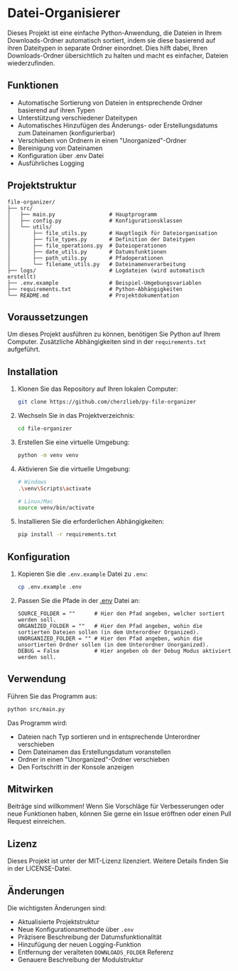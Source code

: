 # Datei-Organisierer

Dieses Projekt ist eine einfache Python-Anwendung, die Dateien in Ihrem Downloads-Ordner automatisch sortiert, indem sie diese basierend auf ihren Dateitypen in separate Ordner einordnet. Dies hilft dabei, Ihren Downloads-Ordner übersichtlich zu halten und macht es einfacher, Dateien wiederzufinden.

## Funktionen

- Automatische Sortierung von Dateien in entsprechende Ordner basierend auf ihren Typen
- Unterstützung verschiedener Dateitypen
- Automatisches Hinzufügen des Änderungs- oder Erstellungsdatums zum Dateinamen (konfigurierbar)
- Verschieben von Ordnern in einen "Unorganized"-Ordner
- Bereinigung von Dateinamen
- Konfiguration über .env Datei
- Ausführliches Logging

## Projektstruktur

```
file-organizer/
├── src/
│   ├── main.py                 # Hauptprogramm
│   ├── config.py               # Konfigurationsklassen
│   └── utils/
│       ├── file_utils.py       # Hauptlogik für Dateiorganisation
│       ├── file_types.py       # Definition der Dateitypen
│       ├── file_operations.py  # Dateioperationen
│       ├── date_utils.py       # Datumsfunktionen
│       ├── path_utils.py       # Pfadoperationen
│       └── filename_utils.py   # Dateinamenverarbeitung
├── logs/                       # Logdateien (wird automatisch erstellt)
├── .env.example                # Beispiel-Umgebungsvariablen
├── requirements.txt            # Python-Abhängigkeiten
└── README.md                   # Projektdokumentation
```

## Voraussetzungen

Um dieses Projekt ausführen zu können, benötigen Sie Python auf Ihrem Computer. Zusätzliche Abhängigkeiten sind in der `requirements.txt` aufgeführt.

## Installation

1. Klonen Sie das Repository auf Ihren lokalen Computer:

    ```bash
    git clone https://github.com/cherzlieb/py-file-organizer
    ```

2. Wechseln Sie in das Projektverzeichnis:

    ```bash
    cd file-organizer
    ```

3. Erstellen Sie eine virtuelle Umgebung:

    ```bash
    python -m venv venv
    ```

4. Aktivieren Sie die virtuelle Umgebung:

    ```bash
    # Windows
    .\venv\Scripts\activate

    # Linux/Mac
    source venv/bin/activate
    ```

5. Installieren Sie die erforderlichen Abhängigkeiten:
    ```bash
    pip install -r requirements.txt
    ```

## Konfiguration

1. Kopieren Sie die `.env.example` Datei zu `.env`:
    ```bash
    cp .env.example .env
    ```

2. Passen Sie die Pfade in der [.env](http://_vscodecontentref_/12) Datei an:
    ```
    SOURCE_FOLDER = ""      # Hier den Pfad angeben, welcher sortiert werden soll.
    ORGANIZED_FOLDER = ""   # Hier den Pfad angeben, wohin die sortierten Dateien sollen (in dem Unterordner Organized).
    UNORGANIZED_FOLDER = "" # Hier den Pfad angeben, wohin die unsortierten Ordner sollen (in dem Unterordner Unorganized).
    DEBUG = False           # Hier angeben ob der Debug Modus aktiviert werden soll.
    ```

## Verwendung

Führen Sie das Programm aus:
```bash
python src/main.py
```

Das Programm wird:

-   Dateien nach Typ sortieren und in entsprechende Unterordner verschieben
-   Dem Dateinamen das Erstellungsdatum voranstellen
-   Ordner in einen "Unorganized"-Ordner verschieben
-   Den Fortschritt in der Konsole anzeigen

## Mitwirken

Beiträge sind willkommen! Wenn Sie Vorschläge für Verbesserungen oder neue Funktionen haben, können Sie gerne ein Issue eröffnen oder einen Pull Request einreichen.

## Lizenz

Dieses Projekt ist unter der MIT-Lizenz lizenziert. Weitere Details finden Sie in der LICENSE-Datei.

## Änderungen

Die wichtigsten Änderungen sind:
- Aktualisierte Projektstruktur
- Neue Konfigurationsmethode über `.env`
- Präzisere Beschreibung der Datumsfunktionalität
- Hinzufügung der neuen Logging-Funktion
- Entfernung der veralteten `DOWNLOADS_FOLDER` Referenz
- Genauere Beschreibung der Modulstruktur
